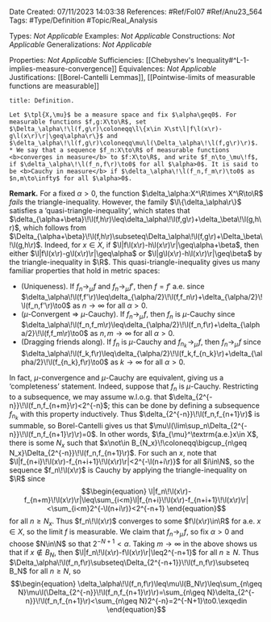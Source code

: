 <div class="topSpace"></div>

Date Created: 07/11/2023 14:03:38
References: #Ref/Fol07 #Ref/Anu23_564
Tags: #Type/Definition #Topic/Real_Analysis

Types: <i>Not Applicable</i>
Examples: <i>Not Applicable</i>
Constructions: <i>Not Applicable</i>
Generalizations: <i>Not Applicable</i>

Properties: <i>Not Applicable</i>
Sufficiencies: [[Chebyshev's Inequality#^L-1-implies-measure-convergence]]
Equivalences: <i>Not Applicable</i>
Justifications: [[Borel-Cantelli Lemmas]], [[Pointwise-limits of measurable functions are measurable]]

``` ad-Definition
title: Definition.

Let $\tpl{X,\mu}$ be a measure space and fix $\alpha\geq0$. For measurable functions $f,g:X\to\R$, set $\Delta_\alpha\!\l(f,g\r)\coloneqq\l\{x\in X\st\l|f\l(x\r)-g\l(x\r)\r|\geq\alpha\r\}$ and $\delta_\alpha\!\l(f,g\r)\coloneqq\mu\l(\Delta_\alpha\!\l(f,g\r)\r)$.
* We say that a sequence $f_n:X\to\R$ of measurable functions <b>converges in measure</b> to $f:X\to\R$, and write $f_n\to_\mu\!f$, if $\delta_\alpha\!\l(f_n,f\r)\to0$ for all $\alpha>0$. It is said to be <b>Cauchy in measure</b> if $\delta_\alpha\!\l(f_n,f_m\r)\to0$ as $n,m\to\infty$ for all $\alpha>0$.

```

<b>Remark.</b> For a fixed $\alpha>0$, the function $\delta_\alpha:X^\R\times X^\R\to\R$ <i>fails</i> the triangle-inequality. However, the family $\l\{\delta_\alpha\r\}$ satisfies a ‘quasi-triangle-inequality’, which states that $\delta_{\alpha+\beta}\!\l(f,h\r)\leq\delta_\alpha\!\l(f,g\r)+\delta_\beta\!\l(g,h\r)$, which follows from $\Delta_{\alpha+\beta}\!\l(f,h\r)\subseteq\Delta_\alpha\!\l(f,g\r)+\Delta_\beta\!\l(g,h\r)$. Indeed, for $x\in X$, if $\l|f\l(x\r)-h\l(x\r)\r|\geq\alpha+\beta$, then either $\l|f\l(x\r)-g\l(x\r)\r|\geq\alpha$ or $\l|g\l(x\r)-h\l(x\r)\r|\geq\beta$ by the triangle-inequality in $\R$. This quasi-triangle-inequality gives us many familiar properties that hold in metric spaces:
* (Uniqueness). If $f_n\to_\mu\!f$ and $f_n\to_\mu\!f'$, then $f=f'$ a.e. since $\delta_\alpha\!\l(f,f'\r)\leq\delta_{\alpha/2}\!\l(f,f_n\r)+\delta_{\alpha/2}\!\l(f_n,f'\r)\to0$ as $n\to\infty$ for all $\alpha>0$.
* ($\mu$-Convergent $\Rightarrow$ $\mu$-Cauchy). If $f_n\to_\mu\!f$, then $f_n$ is $\mu$-Cauchy since $\delta_\alpha\!\l(f_n,f_m\r)\leq\delta_{\alpha/2}\!\l(f_n,f\r)+\delta_{\alpha/2}\!\l(f,f_m\r)\to0$ as $n,m\to\infty$ for all $\alpha>0$.
* (Dragging friends along). If $f_n$ is $\mu$-Cauchy and $f_{n_k}\!\to_\mu\!f$, then $f_n\to_\mu\!f$ since $\delta_\alpha\!\l(f_k,f\r)\leq\delta_{\alpha/2}\!\l(f_k,f_{n_k}\r)+\delta_{\alpha/2}\!\l(f_{n_k},f\r)\to0$ as $k\to\infty$ for all $\alpha>0$.

In fact, $\mu$-convergence and $\mu$-Cauchy are equivalent, giving us a ‘completeness’ statement. Indeed, suppose that $f_n$ is $\mu$-Cauchy. Restricting to a subsequence, we may assume w.l.o.g. that $\delta_{2^{-n}}\!\l(f_n,f_{n+m}\r)<2^{-n}$; this can be done by defining a subsequence $f_{n_k}$ with this property inductively. Thus $\delta_{2^{-n}}\!\l(f_n,f_{n+1}\r)$ is summable, so Borel-Cantelli gives us that $\mu\l(\lim\sup_n\Delta_{2^{-n}}\!\l(f_n,f_{n+1}\r)\r)=0$. In other words, $\fa_{\mu}^\textrm{a.e.}x\in X$, there is some $N_x$ such that $x\not\in B_{N_x}\!\coloneqq\bigcup_{n\geq N_x}\Delta_{2^{-n}}\!\l(f_n,f_{n+1}\r)$. For such an $x$, note that $\l|f_{n+i}\!\l(x\r)-f_{n+i+1}\!\l(x\r)\r|<2^{-\l(n+i\r)}$ for all $i\in\N$, so the sequence $f_n\!\l(x\r)$ is Cauchy by applying the triangle-inequality on $\R$ since
$$\begin{equation}
    \l|f_n\!\l(x\r)-f_{n+m}\!\l(x\r)\r|\leq\sum_{i<m}\l|f_{n+i}\!\l(x\r)-f_{n+i+1}\!\l(x\r)\r|<\sum_{i<m}2^{-\l(n+i\r)}<2^{-n+1}
\end{equation}$$
for all $n\geq N_x$. Thus $f_n\!\l(x\r)$ converges to some $f\l(x\r)\in\R$ for a.e. $x\in X$, so the limit $f$ is measurable. We claim that $f_n\to_\mu\!f$, so fix $\alpha>0$ and choose $N\in\N$ so that $2^{-N+1}<\alpha$. Taking $m\to\infty$ in the above shows us that if $x\not\in B_N$, then $\l|f_n\!\l(x\r)-f\l(x\r)\r|\leq2^{-n+1}$ for all $n\geq N$. Thus $\Delta_\alpha\!\l(f_n,f\r)\subseteq\Delta_{2^{-n+1}}\!\l(f_n,f\r)\subseteq B_N$ for all $n\geq N$, so
$$\begin{equation}
    \delta_\alpha\!\l(f_n,f\r)\leq\mu\l(B_N\r)\leq\sum_{n\geq N}\mu\l(\Delta_{2^{-n}}\!\l(f_n,f_{n+1}\r)\r)=\sum_{n\geq N}\delta_{2^{-n}}\!\l(f_n,f_{n+1}\r)<\sum_{n\geq N}2^{-n}=2^{-N+1}\to0.\exqedin
\end{equation}$$
